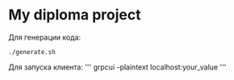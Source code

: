 # My diploma project

Для генерации кода:
```
./generate.sh
```

Для запуска клиента:
'''
grpcui -plaintext localhost:your_value
'''